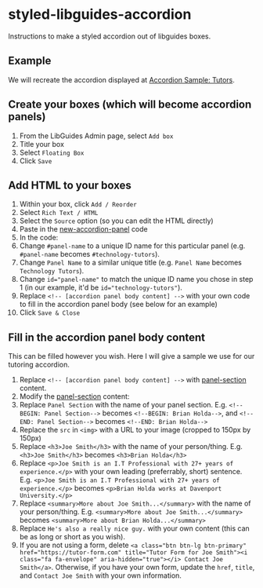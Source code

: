 # styled-libguides-accordion
Instructions to make a styled accordion out of libguides boxes.

## Example
We will recreate the accordion displayed at [Accordion Sample: Tutors](https://davenport.libguides.com/accordion).

## Create your boxes (which will become accordion panels)
1. From the LibGuides Admin page, select `Add box`
2. Title your box
3. Select `Floating Box`
4. Click `Save`

## Add HTML to your boxes
1. Within your box, click `Add / Reorder`
2. Select `Rich Text / HTML`
3. Select the `Source` option (so you can edit the HTML directly)
4. Paste in the [new-accordion-panel](https://github.com/brianholda/styled-libguides-accordion/blob/main/new-accordion-panel) code
5. In the code:
  1. Change `#panel-name` to a unique ID name for this particular panel (e.g. `#panel-name` becomes `#technology-tutors`).
  2. Change `Panel Name` to a similar unique title (e.g. `Panel Name` becomes `Technology Tutors`).
  3. Change `id="panel-name"` to match the unique ID name you chose in step 1 (in our example, it'd be `id="technology-tutors"`).
  4. Replace `<!-- [accordion panel body content] -->` with your own code to fill in the accordion panel body (see below for an example)
6. Click `Save & Close`

## Fill in the accordion panel body content
This can be filled however you wish. Here I will give a sample we use for our tutoring accordion.
1. Replace `<!-- [accordion panel body content] -->` with [panel-section](https://github.com/brianholda/styled-libguides-accordion/blob/main/panel-section) content.
2. Modify the [panel-section](https://github.com/brianholda/styled-libguides-accordion/blob/main/panel-section) content:
  1. Replace `Panel Section` with the name of your panel section. E.g. `<!--BEGIN: Panel Section-->` becomes `<!--BEGIN: Brian Holda-->`, and `<!--END: Panel Section-->` becomes `<!--END: Brian Holda-->`
  2. Replace the `src` in `<img>` with a URL to your image (cropped to 150px by 150px)
  3. Replace `<h3>Joe Smith</h3>` with the name of your person/thing. E.g. `<h3>Joe Smith</h3>` becomes `<h3>Brian Holda</h3>`
  4. Replace `<p>Joe Smith is an I.T Professional with 27+ years of experience.</p>` with your own leading (preferrably, short) sentence. E.g. `<p>Joe Smith is an I.T Professional with 27+ years of experience.</p>` becomes `<p>Brian Holda works at Davenport University.</p>`
  5. Replace `<summary>More about Joe Smith...</summary>` with the name of your person/thing. E.g. `<summary>More about Joe Smith...</summary>` becomes `<summary>More about Brian Holda...</summary>`
  6. Replace `He's also a really nice guy.` with your own content (this can be as long or short as you wish).
  7. If you are not using a form, delete `<a class="btn btn-lg btn-primary" href="https://tutor-form.com" title="Tutor Form for Joe Smith"><i class="fa fa-envelope" aria-hidden="true"></i> Contact Joe Smith</a>`. Otherwise, if you have your own form, update the `href`, `title`, and `Contact Joe Smith` with your own information.
  


